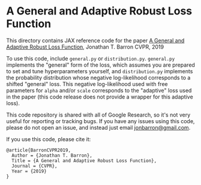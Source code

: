 # A General and Adaptive Robust Loss Function

This directory contains JAX reference code for the paper
[A General and Adaptive Robust Loss Function](https://arxiv.org/abs/1701.03077),
Jonathan T. Barron CVPR, 2019

To use this code, include `general.py` or `distribution.py`.
`general.py` implements the "general" form of the loss, which assumes
you are prepared to set and tune hyperparameters yourself, and `distribution.py`
implements the probability distribution whose negative log-likelihood
corresponds to a shifted "general" loss. This negative log-likelihood used with
free parameters for `alpha` and/or `scale` corresponds to the "adaptive" loss
used in the paper (this code release does not provide a wrapper for this
adaptive loss).

This code repository is shared with all of Google Research, so it's not very
useful for reporting or tracking bugs. If you have any issues using this code,
please do not open an issue, and instead just email jonbarron@gmail.com.

If you use this code, please cite it:
```
@article{BarronCVPR2019,
  Author = {Jonathan T. Barron},
  Title = {A General and Adaptive Robust Loss Function},
  Journal = {CVPR},
  Year = {2019}
}
```
